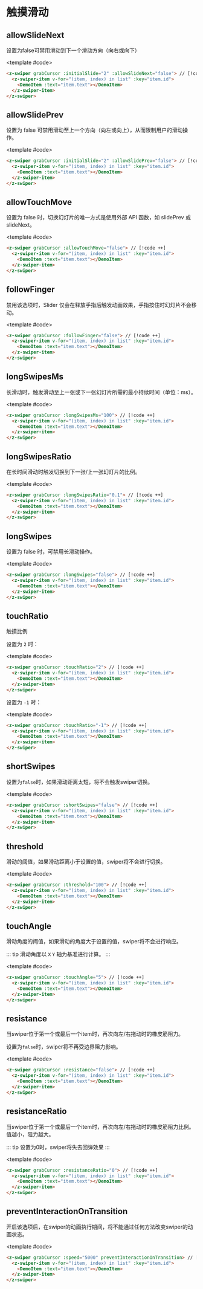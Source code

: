 # 触摸滑动

<script setup>
  import {
   ref
  } from 'vue';
  const list = ref(Array.from({
   length: 5
  }).map((item, index) => {
    return {
     text: `Slide ${index + 1}`,
     id: index + 1
    }
   }
  ))
</script>

## allowSlideNext

设置为false可禁用滑动到下一个滑动方向（向右或向下）

<ComponentInfo type="Boolean" value="true"></ComponentInfo>

<DemoBlock expanded>
<z-swiper grabCursor :initialSlide="2" :allowSlideNext="false">
  <z-swiper-item v-for="(item, index) in list" :key="item.id">
    <DemoItem :text="item.text"></DemoItem>
  </z-swiper-item>
</z-swiper>

<template #code>

```html
<z-swiper grabCursor :initialSlide="2" :allowSlideNext="false"> // [!code ++]
  <z-swiper-item v-for="(item, index) in list" :key="item.id">
    <DemoItem :text="item.text"></DemoItem>
  </z-swiper-item>
</z-swiper>
```

  </template>

</DemoBlock>

## allowSlidePrev

设置为 false 可禁用滑动至上一个方向（向左或向上），从而限制用户的滑动操作。

<ComponentInfo type="Boolean" value="true"></ComponentInfo>

<DemoBlock expanded>
<z-swiper grabCursor :initialSlide="2" :allowSlidePrev="false">
  <z-swiper-item v-for="(item, index) in list" :key="item.id">
    <DemoItem :text="item.text"></DemoItem>
  </z-swiper-item>
</z-swiper>

<template #code>

```html
<z-swiper grabCursor :initialSlide="2" :allowSlidePrev="false"> // [!code ++]
  <z-swiper-item v-for="(item, index) in list" :key="item.id">
    <DemoItem :text="item.text"></DemoItem>
  </z-swiper-item>
</z-swiper>
```

  </template>

</DemoBlock>

## allowTouchMove

设置为 false 时，切换幻灯片的唯一方式是使用外部 API 函数，如 slidePrev 或 slideNext。

<ComponentInfo type="Boolean" value="true"></ComponentInfo>

<DemoBlock expanded>
<z-swiper grabCursor :allowTouchMove="false">
  <z-swiper-item v-for="(item, index) in list" :key="item.id">
    <DemoItem :text="item.text"></DemoItem>
  </z-swiper-item>
</z-swiper>

<template #code>

```html
<z-swiper grabCursor :allowTouchMove="false"> // [!code ++]
  <z-swiper-item v-for="(item, index) in list" :key="item.id">
    <DemoItem :text="item.text"></DemoItem>
  </z-swiper-item>
</z-swiper>
```

  </template>

</DemoBlock>

## followFinger

禁用该选项时，Slider 仅会在释放手指后触发动画效果，手指按住时幻灯片不会移动。

<ComponentInfo type="Boolean" value="true"></ComponentInfo>

<DemoBlock expanded>
<z-swiper grabCursor :followFinger="false">
  <z-swiper-item v-for="(item, index) in list" :key="item.id">
    <DemoItem :text="item.text"></DemoItem>
  </z-swiper-item>
</z-swiper>

<template #code>

```html
<z-swiper grabCursor :followFinger="false"> // [!code ++]
  <z-swiper-item v-for="(item, index) in list" :key="item.id">
    <DemoItem :text="item.text"></DemoItem>
  </z-swiper-item>
</z-swiper>
```

  </template>

</DemoBlock>

## longSwipesMs

长滑动时，触发滑动至上一张或下一张幻灯片所需的最小持续时间（单位：ms）。

<ComponentInfo type="Number" value="300"></ComponentInfo>

<DemoBlock expanded>
<z-swiper grabCursor :longSwipesMs="100">
  <z-swiper-item v-for="(item, index) in list" :key="item.id">
    <DemoItem :text="item.text"></DemoItem>
  </z-swiper-item>
</z-swiper>

<template #code>

```html
<z-swiper grabCursor :longSwipesMs="100"> // [!code ++]
  <z-swiper-item v-for="(item, index) in list" :key="item.id">
    <DemoItem :text="item.text"></DemoItem>
  </z-swiper-item>
</z-swiper>
```

  </template>

</DemoBlock>

## longSwipesRatio

在长时间滑动时触发切换到下一张/上一张幻灯片的比例。

<ComponentInfo type="Number" value="0.5"></ComponentInfo>

<DemoBlock expanded>
<z-swiper grabCursor :longSwipesRatio="0.1">
  <z-swiper-item v-for="(item, index) in list" :key="item.id">
    <DemoItem :text="item.text"></DemoItem>
  </z-swiper-item>
</z-swiper>

<template #code>

```html
<z-swiper grabCursor :longSwipesRatio="0.1"> // [!code ++]
  <z-swiper-item v-for="(item, index) in list" :key="item.id">
    <DemoItem :text="item.text"></DemoItem>
  </z-swiper-item>
</z-swiper>
```

  </template>

</DemoBlock>

## longSwipes

设置为 false 时，可禁用长滑动操作。

<ComponentInfo type="Boolean" value="true"></ComponentInfo>

<DemoBlock expanded>
<z-swiper grabCursor :longSwipes="false">
  <z-swiper-item v-for="(item, index) in list" :key="item.id">
    <DemoItem :text="item.text"></DemoItem>
  </z-swiper-item>
</z-swiper>

<template #code>

```html
<z-swiper grabCursor :longSwipes="false"> // [!code ++]
  <z-swiper-item v-for="(item, index) in list" :key="item.id">
    <DemoItem :text="item.text"></DemoItem>
  </z-swiper-item>
</z-swiper>
```

  </template>

</DemoBlock>

## touchRatio

触摸比例

<ComponentInfo type="Number" value="1"></ComponentInfo>

设置为 `2` 时：
<DemoBlock expanded>
<z-swiper grabCursor :touchRatio="2">
<z-swiper-item v-for="(item, index) in list" :key="item.id">
<DemoItem :text="item.text"></DemoItem>
</z-swiper-item>
</z-swiper>

<template #code>

```html
<z-swiper grabCursor :touchRatio="2"> // [!code ++]
  <z-swiper-item v-for="(item, index) in list" :key="item.id">
    <DemoItem :text="item.text"></DemoItem>
  </z-swiper-item>
</z-swiper>
```

  </template>

</DemoBlock>

设置为 `-1` 时：
<DemoBlock expanded>
<z-swiper grabCursor :touchRatio="-1">
<z-swiper-item v-for="(item, index) in list" :key="item.id">
<DemoItem :text="item.text"></DemoItem>
</z-swiper-item>
</z-swiper>

<template #code>

```html
<z-swiper grabCursor :touchRatio="-1"> // [!code ++]
  <z-swiper-item v-for="(item, index) in list" :key="item.id">
    <DemoItem :text="item.text"></DemoItem>
  </z-swiper-item>
</z-swiper>
```

  </template>

</DemoBlock>

## shortSwipes

设置为`false`时，如果滑动距离太短，将不会触发swiper切换。

<ComponentInfo type="Boolean" value="true"></ComponentInfo>

<DemoBlock expanded>
<z-swiper grabCursor :shortSwipes="false">
  <z-swiper-item v-for="(item, index) in list" :key="item.id">
    <DemoItem :text="item.text"></DemoItem>
  </z-swiper-item>
</z-swiper>

<template #code>

```html
<z-swiper grabCursor :shortSwipes="false"> // [!code ++]
  <z-swiper-item v-for="(item, index) in list" :key="item.id">
    <DemoItem :text="item.text"></DemoItem>
  </z-swiper-item>
</z-swiper>
```

  </template>

</DemoBlock>

## threshold

滑动的阈值，如果滑动距离小于设置的值，swiper将不会进行切换。

<ComponentInfo type="Number" value="5"></ComponentInfo>

<DemoBlock expanded>
<z-swiper grabCursor :threshold="100">
  <z-swiper-item v-for="(item, index) in list" :key="item.id">
    <DemoItem :text="item.text"></DemoItem>
  </z-swiper-item>
</z-swiper>

<template #code>

```html
<z-swiper grabCursor :threshold="100"> // [!code ++]
  <z-swiper-item v-for="(item, index) in list" :key="item.id">
    <DemoItem :text="item.text"></DemoItem>
  </z-swiper-item>
</z-swiper>
```

  </template>

</DemoBlock>

## touchAngle

滑动角度的阈值，如果滑动的角度大于设置的值，swiper将不会进行响应。

::: tip
滑动角度以 `X` `Y` 轴为基准进行计算。
:::

<ComponentInfo type="Number" value="45"></ComponentInfo>

<DemoBlock expanded>
<z-swiper grabCursor :touchAngle="5">
  <z-swiper-item v-for="(item, index) in list" :key="item.id">
    <DemoItem :text="item.text"></DemoItem>
  </z-swiper-item>
</z-swiper>

<template #code>

```html
<z-swiper grabCursor :touchAngle="5"> // [!code ++]
  <z-swiper-item v-for="(item, index) in list" :key="item.id">
    <DemoItem :text="item.text"></DemoItem>
  </z-swiper-item>
</z-swiper>
```

  </template>

</DemoBlock>

## resistance

当swiper位于第一个或最后一个item时，再次向左/右拖动时的橡皮筋阻力。

设置为`false`时，swiper将不再受边界阻力影响。

<ComponentInfo type="Boolean" value="true"></ComponentInfo>

<DemoBlock expanded>
<z-swiper grabCursor :resistance="false">
  <z-swiper-item v-for="(item, index) in list" :key="item.id">
    <DemoItem :text="item.text"></DemoItem>
  </z-swiper-item>
</z-swiper>

<template #code>

```html
<z-swiper grabCursor :resistance="false"> // [!code ++]
  <z-swiper-item v-for="(item, index) in list" :key="item.id">
    <DemoItem :text="item.text"></DemoItem>
  </z-swiper-item>
</z-swiper>
```

  </template>

</DemoBlock>

## resistanceRatio

当swiper位于第一个或最后一个item时，再次向左/右拖动时的橡皮筋阻力比例。值越小，阻力越大。

::: tip
设置为0时，swiper将失去回弹效果
:::

<ComponentInfo type="Number" value="0.85"></ComponentInfo>

<DemoBlock expanded>
<z-swiper grabCursor :resistanceRatio="0">
  <z-swiper-item v-for="(item, index) in list" :key="item.id">
    <DemoItem :text="item.text"></DemoItem>
  </z-swiper-item>
</z-swiper>

<template #code>

```html
<z-swiper grabCursor :resistanceRatio="0"> // [!code ++]
  <z-swiper-item v-for="(item, index) in list" :key="item.id">
    <DemoItem :text="item.text"></DemoItem>
  </z-swiper-item>
</z-swiper>
```

  </template>

</DemoBlock>

## preventInteractionOnTransition

开启该选项后，在swiper的动画执行期间，将不能通过任何方法改变swiper的动画状态。

<ComponentInfo type="Boolean" value="false"></ComponentInfo>

<DemoBlock expanded>
<z-swiper grabCursor :speed="5000" preventInteractionOnTransition>
  <z-swiper-item v-for="(item, index) in list" :key="item.id">
    <DemoItem :text="item.text"></DemoItem>
  </z-swiper-item>
</z-swiper>

<template #code>

```html
<z-swiper grabCursor :speed="5000" preventInteractionOnTransition> // [!code ++]
  <z-swiper-item v-for="(item, index) in list" :key="item.id">
    <DemoItem :text="item.text"></DemoItem>
  </z-swiper-item>
</z-swiper>
```

  </template>

</DemoBlock>

